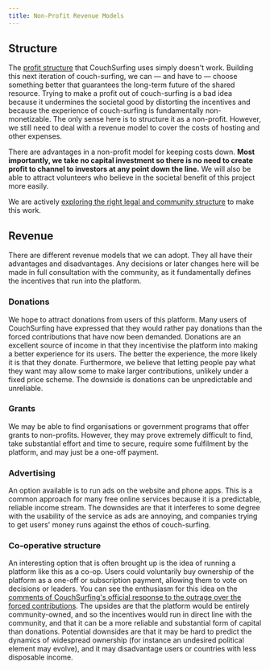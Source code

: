 ```yaml
---
title: Non-Profit Revenue Models
---
```


## Structure

The [profit structure](/issues/profit-and-incentives) that CouchSurfing uses simply doesn't work. Building this next iteration of couch-surfing, we can — and have to — choose something better that guarantees the long-term future of the shared resource. Trying to make a profit out of couch-surfing is a bad idea because it undermines the societal good by distorting the incentives and because the experience of couch-surfing is fundamentally non-monetizable. The only sense here is to structure it as a non-profit. However, we still need to deal with a revenue model to cover the costs of hosting and other expenses.

There are advantages in a non-profit model for keeping costs down. **Most importantly, we take no capital investment so there is no need to create profit to channel to investors at any point down the line.** We will also be able to attract volunteers who believe in the societal benefit of this project more easily.

We are actively [exploring the right legal and community structure](/governance) to make this work.

## Revenue

There are different revenue models that we can adopt. They all have their advantages and disadvantages. Any decisions or later changes here will be made in full consultation with the community, as it fundamentally defines the incentives that run into the platform.

### Donations

We hope to attract donations from users of this platform. Many users of CouchSurfing have expressed that they would rather pay donations than the forced contributions that have now been demanded. Donations are an excellent source of income in that they incentivise the platform into making a better experience for its users. The better the experience, the more likely it is that they donate. Furthermore, we believe that letting people pay what they want may allow some to make larger contributions, unlikely under a fixed price scheme. The downside is donations can be unpredictable and unreliable.

### Grants

We may be able to find organisations or government programs that offer grants to non-profits. However, they may prove extremely difficult to find, take substantial effort and time to secure, require some fulfilment by the platform, and may just be a one-off payment.

### Advertising

An option available is to run ads on the website and phone apps. This is a common approach for many free online services because it is a predictable, reliable income stream. The downsides are that it interferes to some degree with the usability of the service as ads are annoying, and companies trying to get users' money runs against the ethos of couch-surfing.

### Co-operative structure

An interesting option that is often brought up is the idea of running a platform like this as a co-op. Users could voluntarily buy ownership of the platform as a one-off or subscription payment, allowing them to vote on decisions or leaders. You can see the enthusiasm for this idea on the [comments of CouchSurfing's official response to the outrage over the forced contributions](https://blog.couchsurfing.com/we-hear-you/#comments). The upsides are that the platform would be entirely community-owned, and so the incentives would run in direct line with the community, and that it can be a more reliable and substantial form of capital than donations. Potential downsides are that it may be hard to predict the dynamics of widespread ownership (for instance an undesired political element may evolve), and it may disadvantage users or countries with less disposable income.
